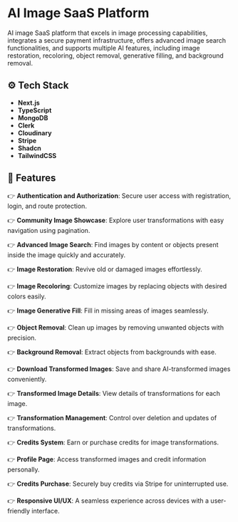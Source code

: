 # AI Image SaaS Platform

AI image SaaS platform that excels in image processing capabilities, integrates a secure payment infrastructure, offers advanced image search functionalities, and supports multiple AI features, including image restoration, recoloring, object removal, generative filling, and background removal.

## ⚙️ Tech Stack

- **Next.js**
- **TypeScript**
- **MongoDB**
- **Clerk**
- **Cloudinary**
- **Stripe**
- **Shadcn**
- **TailwindCSS**

## 🔋 Features

👉 **Authentication and Authorization**: Secure user access with registration, login, and route protection.

👉 **Community Image Showcase**: Explore user transformations with easy navigation using pagination.

👉 **Advanced Image Search**: Find images by content or objects present inside the image quickly and accurately.

👉 **Image Restoration**: Revive old or damaged images effortlessly.

👉 **Image Recoloring**: Customize images by replacing objects with desired colors easily.

👉 **Image Generative Fill**: Fill in missing areas of images seamlessly.

👉 **Object Removal**: Clean up images by removing unwanted objects with precision.

👉 **Background Removal**: Extract objects from backgrounds with ease.

👉 **Download Transformed Images**: Save and share AI-transformed images conveniently.

👉 **Transformed Image Details**: View details of transformations for each image.

👉 **Transformation Management**: Control over deletion and updates of transformations.

👉 **Credits System**: Earn or purchase credits for image transformations.

👉 **Profile Page**: Access transformed images and credit information personally.

👉 **Credits Purchase**: Securely buy credits via Stripe for uninterrupted use.

👉 **Responsive UI/UX**: A seamless experience across devices with a user-friendly interface.
